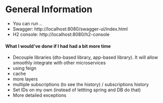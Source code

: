 # General Information
* You can run ..
* Swagger: http://localhost:8080/swagger-ui/index.html
* H2 console: http://localhost:8080/h2-console


#### What I would've done if I had had a bit more time
- Decouple libraries (dto-based library, app-based library). It will allow smoothly integrate with other microservices
- using feign
- cache
- more layers
- multiple subscriptions (to see the history) / subscriptions history
- Set IDs on my own (instead of lettting spring and DB do that)
- More detailed exceptions